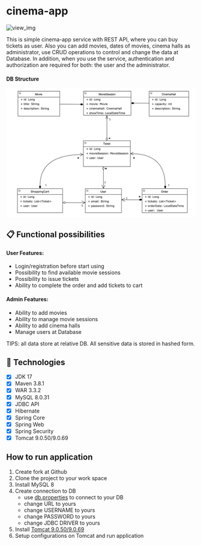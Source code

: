 # cinema-app
![view_img](https://i.paste.pics/84e7f502882625adc631a06cb8b1e044.png)

This is simple cinema-app service with REST API, where you
can buy tickets as user. Also you can add movies, dates 
of movies, cinema halls as administrator, use CRUD operations
to control and change the data at Database.
In addition, when you use the service, authentication 
and authorization are required for both: the user and 
the administrator.

#### DB Structure
![db_structure_img](https://github.com/mate-academy/hibernate-configuration-hw/raw/master/Hibernate_Cinema_Uml.png)

## :clipboard: Functional possibilities

#### User Features:
* Login/registration before start using
* Possibility to find available movie sessions
* Possibility to issue tickets
* Ability to complete the order and add tickets to cart

#### Admin Features:
* Ability to add movies
* Ability to manage movie sessions
* Ability to add cinema halls
* Manage users at Database

TIPS: all data store at relative DB. All sensitive data is 
stored in hashed form.

## :electric_plug: Technologies
* [X] JDK 17
* [X] Maven 3.8.1
* [X] WAR 3.3.2
* [X] MySQL 8.0.31
* [X] JDBC API
* [X] Hibernate
* [X] Spring Core
* [X] Spring Web
* [X] Spring Security
* [X] Tomcat 9.0.50/9.0.69

## How to run application

1. Create fork at Github
2. Clone the project to your work space
3. Install MySQL 8
4. Create connection to DB
    * use [db.properties](https://github.com/apc10bbe/cinema-app/blob/main/src/main/resources/db.properties) to connect to your DB
    * change URL to yours
    * change USERNAME to yours
    * change PASSWORD to yours
    * change JDBC DRIVER to yours
5. Install [Tomcat 9.0.50/9.0.69](https://tomcat.apache.org/download-90.cgi)
6. Setup configurations on Tomcat and run application


